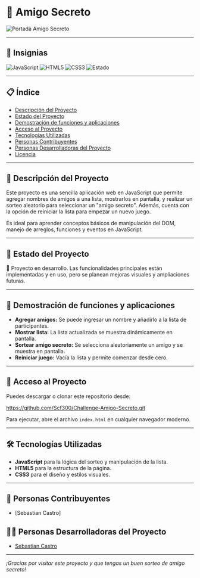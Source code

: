 # 🎉 Amigo Secreto

![Portada Amigo Secreto](https://images.unsplash.com/photo-1515377905703-c4788e51af15?auto=format&fit=crop&w=800&q=60)

---

## 🏅 Insignias

![JavaScript](https://img.shields.io/badge/JavaScript-yellow?logo=javascript&logoColor=black)
![HTML5](https://img.shields.io/badge/HTML5-orange?logo=html5&logoColor=white)
![CSS3](https://img.shields.io/badge/CSS3-blue?logo=css3&logoColor=white)
![Estado](https://img.shields.io/badge/Estado-En%20Desarrollo-orange)

---

## 📋 Índice

- [Descripción del Proyecto](#descripción-del-proyecto)
- [Estado del Proyecto](#estado-del-proyecto)
- [Demostración de funciones y aplicaciones](#demostración-de-funciones-y-aplicaciones)
- [Acceso al Proyecto](#acceso-al-proyecto)
- [Tecnologías Utilizadas](#tecnologías-utilizadas)
- [Personas Contribuyentes](#personas-contribuyentes)
- [Personas Desarrolladoras del Proyecto](#personas-desarrolladoras-del-proyecto)
- [Licencia](#licencia)

---

## 📄 Descripción del Proyecto

Este proyecto es una sencilla aplicación web en JavaScript que permite agregar nombres de amigos a una lista, mostrarlos en pantalla, y realizar un sorteo aleatorio para seleccionar un "amigo secreto". Además, cuenta con la opción de reiniciar la lista para empezar un nuevo juego.

Es ideal para aprender conceptos básicos de manipulación del DOM, manejo de arreglos, funciones y eventos en JavaScript.

---

## 🚧 Estado del Proyecto

:construction: Proyecto en desarrollo. Las funcionalidades principales están implementadas y en uso, pero se planean mejoras visuales y ampliaciones futuras.

---

## 🎯 Demostración de funciones y aplicaciones

- **Agregar amigos:** Se puede ingresar un nombre y añadirlo a la lista de participantes.
- **Mostrar lista:** La lista actualizada se muestra dinámicamente en pantalla.
- **Sortear amigo secreto:** Se selecciona aleatoriamente un amigo y se muestra en pantalla.
- **Reiniciar juego:** Vacía la lista y permite comenzar desde cero.

---

## 🔗 Acceso al Proyecto

Puedes descargar o clonar este repositorio desde:

https://github.com/Scf300/Challenge-Amigo-Secreto.git

Para ejecutar, abre el archivo `index.html` en cualquier navegador moderno.

---

## 🛠️ Tecnologías Utilizadas

- **JavaScript** para la lógica del sorteo y manipulación de la lista.
- **HTML5** para la estructura de la página.
- **CSS3** para el diseño y estilos visuales.

---

## 🤝 Personas Contribuyentes

- [Sebastian Castro] 



## 👩‍💻 Personas Desarrolladoras del Proyecto

- [Sebastian Castro](https://github.com/Scf300)


---

*¡Gracias por visitar este proyecto y que tengas un buen sorteo de amigo secreto!*
